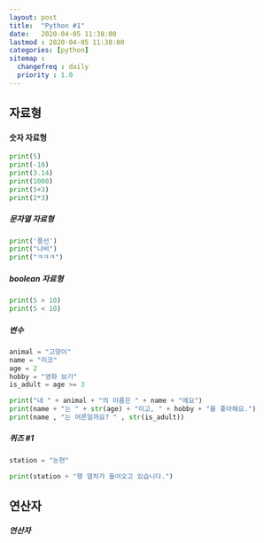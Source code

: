 ```yaml
---
layout: post
title:  "Python #1"
date:   2020-04-05 11:38:00 
lastmod : 2020-04-05 11:38:00
categories: [python]
sitemap :
  changefreq : daily
  priority : 1.0
---
```


## 자료형

#### 숫자 자료형
```python
print(5)
print(-10)
print(3.14)
print(1000)
print(5+3)
print(2*3)
```

##### 문자열 자료형
```python
print('풍선')
print("나비")
print("ㅋㅋㅋ")
```

##### boolean 자료형
```python
print(5 > 10)
print(5 < 10)
```

##### 변수
```python
animal = "고양이"
name = "리코"
age = 2
hobby = "영화 보기"
is_adult = age >= 3

print("내 " + animal + "의 이름은 " + name + "에요")
print(name + "는 " + str(age) + "이고, " + hobby + "를 좋아해요.")
print(name , "는 어른일까요? " , str(is_adult))
```

##### 퀴즈 #1
```python
station = "논현"

print(station + "행 열차가 들어오고 있습니다.")
```

<div class="divider"></div>

## 연산자
##### 연산자








<div class="divider"></div>



